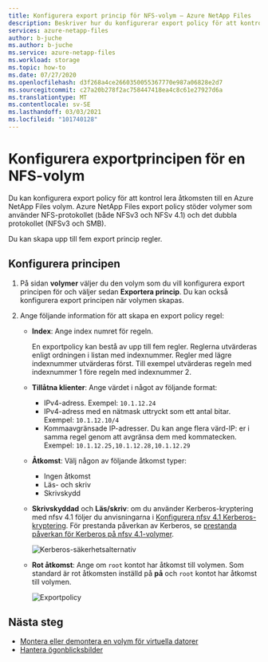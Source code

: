 ```yaml
---
title: Konfigurera export princip för NFS-volym – Azure NetApp Files
description: Beskriver hur du konfigurerar export policy för att kontrol lera åtkomsten till en NFS-volym med hjälp av Azure NetApp Files
services: azure-netapp-files
author: b-juche
ms.author: b-juche
ms.service: azure-netapp-files
ms.workload: storage
ms.topic: how-to
ms.date: 07/27/2020
ms.openlocfilehash: d3f268a4ce2660350055367770e987a06828e2d7
ms.sourcegitcommit: c27a20b278f2ac758447418ea4c8c61e27927d6a
ms.translationtype: MT
ms.contentlocale: sv-SE
ms.lasthandoff: 03/03/2021
ms.locfileid: "101740128"
---
```

# <a name="configure-export-policy-for-an-nfs-volume"></a>Konfigurera exportprincipen för en NFS-volym

Du kan konfigurera export policy för att kontrol lera åtkomsten till en Azure NetApp Files volym. Azure NetApp Files export policy stöder volymer som använder NFS-protokollet (både NFSv3 och NFSv 4.1) och det dubbla protokollet (NFSv3 och SMB). 

Du kan skapa upp till fem export princip regler.

## <a name="configure-the-policy"></a>Konfigurera principen 

1.  På sidan **volymer** väljer du den volym som du vill konfigurera export principen för och väljer sedan **Exportera princip**. Du kan också konfigurera export principen när volymen skapas.

2.  Ange följande information för att skapa en export policy regel:   
    * **Index**: Ange index numret för regeln.  
      
      En exportpolicy kan bestå av upp till fem regler. Reglerna utvärderas enligt ordningen i listan med indexnummer. Regler med lägre indexnummer utvärderas först. Till exempel utvärderas regeln med indexnummer 1 före regeln med indexnummer 2. 

    * **Tillåtna klienter**: Ange värdet i något av följande format:  
      * IPv4-adress. Exempel: `10.1.12.24`
      * IPv4-adress med en nätmask uttryckt som ett antal bitar. Exempel: `10.1.12.10/4`
      * Kommaavgränsade IP-adresser. Du kan ange flera värd-IP: er i samma regel genom att avgränsa dem med kommatecken. Exempel: `10.1.12.25,10.1.12.28,10.1.12.29`

    * **Åtkomst**: Välj någon av följande åtkomst typer:  
      * Ingen åtkomst 
      * Läs- och skriv
      * Skrivskydd

    * **Skrivskyddad** och **Läs/skriv**: om du använder Kerberos-kryptering med nfsv 4.1 följer du anvisningarna i [Konfigurera nfsv 4.1 Kerberos-kryptering](configure-kerberos-encryption.md).  För prestanda påverkan av Kerberos, se [prestanda påverkan för Kerberos på nfsv 4.1-volymer](performance-impact-kerberos.md). 

      ![Kerberos-säkerhetsalternativ](../media/azure-netapp-files/kerberos-security-options.png) 

    * **Rot åtkomst**: Ange om `root` kontot har åtkomst till volymen.  Som standard är rot åtkomsten inställd på **på** och `root` kontot har åtkomst till volymen.

      ![Exportpolicy](../media/azure-netapp-files/azure-netapp-files-export-policy.png) 

## <a name="next-steps"></a>Nästa steg 
* [Montera eller demontera en volym för virtuella datorer](azure-netapp-files-mount-unmount-volumes-for-virtual-machines.md)
* [Hantera ögonblicksbilder](azure-netapp-files-manage-snapshots.md)
